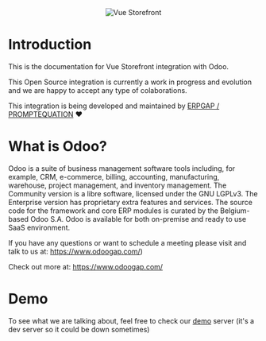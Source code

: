 <div align="center">
  <img src="https://user-images.githubusercontent.com/1626923/137323036-91d4262b-74dd-40c3-83da-a405a75de5c8.jpg" alt="Vue Storefront" />
</div>


# Introduction

This is the documentation for Vue Storefront integration with Odoo.

This Open Source integration is currently a work in progress and evolution and we are happy to accept any type of colaborations. 

This integration is being developed and maintained by [ERPGAP / PROMPTEQUATION](https://www.erpgap.com/) ❤️

# What is Odoo?
Odoo is a suite of business management software tools including, for example, CRM, e-commerce, billing, accounting, manufacturing, warehouse, project management, and inventory management. The Community version is a libre software, licensed under the GNU LGPLv3. The Enterprise version has proprietary extra features and services. The source code for the framework and core ERP modules is curated by the Belgium-based Odoo S.A. Odoo is available for both on-premise and ready to use SaaS environment. 

If you have any questions or want to schedule a meeting please visit and talk to us at: https://www.odoogap.com/)

Check out more at: https://www.odoogap.com/

# Demo
To see what we are talking about, feel free to check our [demo](https://vsf.labs.odoogap.com/) server (it's a dev server so it could be down sometimes)